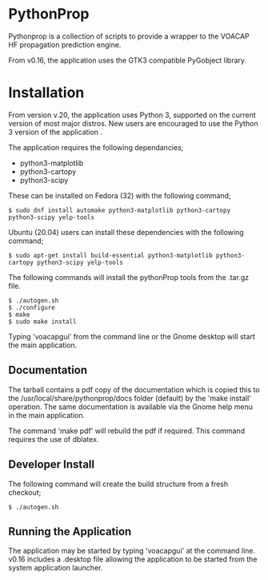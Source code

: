 # PythonProp
Pythonprop is a collection of scripts to provide a wrapper to the VOACAP HF
propagation prediction engine.

From v0.16, the application uses the GTK3 compatible PyGobject library.

# Installation
From version v.20, the application uses Python 3, supported on the current
version of most major distros.  New users are encouraged to use the Python 3
version of the application .

The application requires the following dependancies;
* python3-matplotlib
* python3-cartopy
* python3-scipy

These can be installed on Fedora (32) with the following command;

    $ sudo dnf install automake python3-matplotlib python3-cartopy python3-scipy yelp-tools

Ubuntu (20.04) users can install these dependencies with the following command;

    $ sudo apt-get install build-essential python3-matplotlib python3-cartopy python3-scipy yelp-tools

The following commands will install the pythonProp tools from the .tar.gz file.

    $ ./autogen.sh
    $ ./configure
    $ make
    $ sudo make install

Typing 'voacapgui' from the command line or the Gnome desktop will start the main application.


## Documentation
The tarball contains a pdf copy of the documentation which is copied this to the /usr/local/share/pythonprop/docs folder (default) by the 'make install' operation.  The same documentation is available via the Gnome help menu in the main application.

The command 'make pdf' will rebuild the pdf if required.  This command requires the use of dblatex.

## Developer Install
The following command will create the build structure from a fresh checkout;

    $ ./autogen.sh

## Running the Application
The application may be started by typing 'voacapgui' at the command line. v0.16
includes a .desktop file allowing the application to be started from the system
application launcher.
